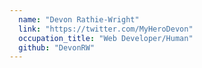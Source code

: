 ```yaml
---
  name: "Devon Rathie-Wright"
  link: "https://twitter.com/MyHeroDevon"
  occupation_title: "Web Developer/Human"
  github: "DevonRW"
---
```

